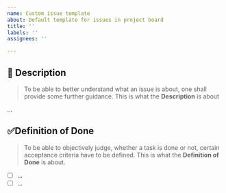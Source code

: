 ```yaml
---
name: Custom issue template
about: Default template for issues in project board
title: ''
labels: ''
assignees: ''

---
```


## 📃 Description
> To be able to better understand what an issue is about, one shall provide some further guidance.
This is what the **Description** is about

...

## ✅Definition of Done 
> To be able to objectively judge, whether a task is done or not, certain acceptance criteria have to be defined. This is what the **Definition of Done** is about.

- [ ] ...
- [ ] ...
